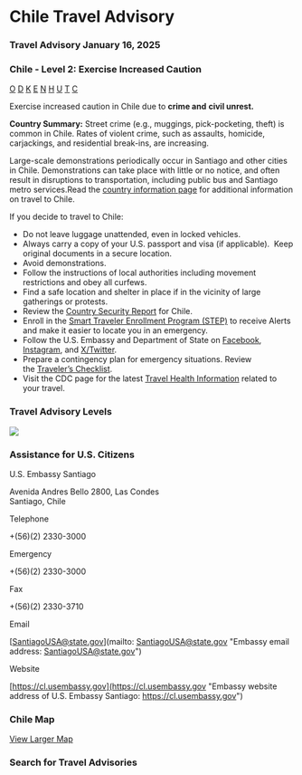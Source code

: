 # Chile Travel Advisory

### Travel Advisory January 16, 2025

### Chile - Level 2: Exercise Increased Caution

[O](javascript:void(0); "Tool Tip: Other")
[D](javascript:void(0); "Tool Tip: Wrongful Detention")
[K](javascript:void(0); "Tool Tip: Kidnap and Hostage")
[E](javascript:void(0); "Tool Tip: Event")
[N](javascript:void(0); "Tool Tip: Disaster")
[H](javascript:void(0); "Tool Tip: Health")
[U](javascript:void(0); "Tool Tip: Civil Unrest")
[T](javascript:void(0); "Tool Tip: Terrorism")
[C](javascript:void(0); "Tool Tip: Crimes")

Exercise increased caution in Chile due to **crime and** **civil unrest.**

**Country Summary:** Street crime (e.g., muggings, pick-pocketing, theft) is common in Chile. Rates of violent crime, such as assaults, homicide, carjackings, and residential break-ins, are increasing.

Large-scale demonstrations periodically occur in Santiago and other cities in Chile. Demonstrations can take place with little or no notice, and often result in disruptions to transportation, including public bus and Santiago metro services.Read the [country information page](https://travel.state.gov/content/travel/en/international-travel/International-Travel-Country-Information-Pages/Chile.html) for additional information on travel to Chile.

If you decide to travel to Chile:

* Do not leave luggage unattended, even in locked vehicles.
* Always carry a copy of your U.S. passport and visa (if applicable).  Keep original documents in a secure location.
* Avoid demonstrations.
* Follow the instructions of local authorities including movement restrictions and obey all curfews.
* Find a safe location and shelter in place if in the vicinity of large gatherings or protests.
* Review the [Country Security Report](https://www.osac.gov/Content/Browse/Report?subContentTypes=Country%20Security%20Report) for Chile.
* Enroll in the [Smart Traveler Enrollment Program (STEP)](https://step.state.gov/) to receive Alerts and make it easier to locate you in an emergency.
* Follow the U.S. Embassy and Department of State on [Facebook](https://travel.state.gov/content/travel/en/traveladvisories/traveladvisories/chile-travel-advisory.html#ExternalPopup), [Instagram](https://www.instagram.com/statedept/), and [X/Twitter](https://travel.state.gov/content/travel/en/traveladvisories/traveladvisories/chile-travel-advisory.html#ExternalPopup).
* Prepare a contingency plan for emergency situations. Review the [Traveler’s Checklist](https://travel.state.gov/content/travel/en/international-travel/before-you-go/travelers-checklist.html).
* Visit the CDC page for the latest [Travel Health Information](https://travel.state.gov/content/travel/en/traveladvisories/traveladvisories/chile-travel-advisory.html#ExternalPopup) related to your travel.

### Travel Advisory Levels

[![](/content/dam/NEWTravelAssets/images/travel-levelv1.svg)](/content/travel/en/international-travel/before-you-go/about-our-new-products.html "Travel Advisory Levels")

### Assistance for U.S. Citizens

U.S. Embassy Santiago

Avenida Andres Bello 2800, Las Condes  
Santiago, Chile

Telephone

+(56)(2) 2330-3000

Emergency

+(56)(2) 2330-3000

Fax

+(56)(2) 2330-3710

Email

[SantiagoUSA@state.gov](mailto: SantiagoUSA@state.gov "Embassy email address: SantiagoUSA@state.gov")

Website

[https://cl.usembassy.gov](https://cl.usembassy.gov "Embassy website address of U.S. Embassy Santiago: https://cl.usembassy.gov")

### Chile Map

[View Larger Map](https://travelmaps.state.gov/TSGMap/?extent=-107.38493529,-47.261891739,-40.89403149,-18.551123096 "Map of Chile")



### Search for Travel Advisories